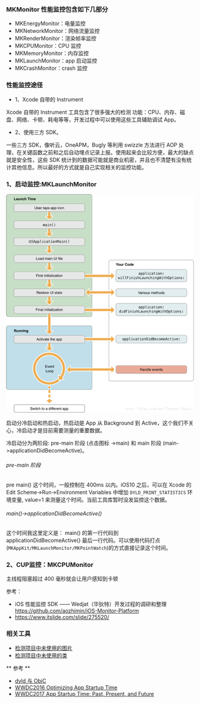 



### MKMonitor 性能监控包含如下几部分

- MKEnergyMonitor：电量监控
- MKNetworkMonitor：网络流量监控
- MKRenderMonitor：渲染帧率监控
- MKCPUMonitor：CPU 监控
- MKMemoryMonitor：内存监控
- MKLaunchMonitor：app 启动监控
- MKCrashMonitor：crash 监控


### 性能监控途径

- 1、Xcode 自带的 Instrument

Xcode 自带的 Instrument 工具包含了很多强大的检测 功能：CPU、内存、磁盘、网络、卡顿、耗电等等，开发过程中可以使用这些工具辅助调试 App。

- 2、使用三方 SDK。

一些三方 SDK，像听云，OneAPM，Bugly 等利用 swizzle 方法进行 AOP 处理，在关键函数之前和之后自动埋点记录上报。使用起来会比较方便，最大的缺点就是安全性，这些 SDK 统计到的数据可能就是商业机密，并且也不清楚有没有统计其他信息。所以最好的方式就是自己实现相关的监控功能。


### 1、启动监控:MKLaunchMonitor
![](../source/appLaunch.png)

启动分冷启动和热启动，热启动是 App 从 Background 到 Active，这个我们不关心，冷启动才是目前需要测量的重要数据。

冷启动分为两阶段: pre-main 阶段 (点击图标 ->main) 和 main 阶段 (main->applicationDidBecomeActive)。

###### pre-main 阶段

pre main() 这个时间，一般控制在 400ms 以内。iOS10 之后，可以在 Xcode 的 Edit Scheme->Run->Environment Variables 中增加 `DYLD_PRINT_STATISTICS` 环境变量, value=1 来测量这个时间。当前工具库暂时没发监控这个数据。


###### main()->applicationDidBecomeActive()
这个时间我这里定义是： main() 的第一行代码到 applicationDidBecomeActive() 最后一行代码。可以使用代码打点(`MKAppKit/MKLaunchMonitor/MKPointWatch`)的方式直接记录这个时间。


### 2、CUP监控：MKCPUMonitor 




主线程阻塞超过 400 毫秒就会让用户感知到卡顿

参考：

- iOS 性能监控 SDK —— Wedjat（华狄特）开发过程的调研和整理  https://github.com/aozhimin/iOS-Monitor-Platform
- https://www.itslide.com/slide/275520/


### 相关工具

- [检测项目中未使用的图片](https://github.com/tinymind/LSUnusedResources)
- [检测项目中未使用的类](https://github.com/dblock/fui)

** 参考 **
- [dyld 与 ObjC](https://blog.cnbluebox.com/blog/2017/06/20/dyldyu-objc/)
- [WWDC2016 Optimizing App Startup Time](https://developer.apple.com/videos/play/wwdc2016/406/)
- [WWDC2017 App Startup Time: Past, Present, and Future](https://developer.apple.com/videos/play/wwdc2017/413)